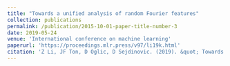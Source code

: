 ```yaml
---
title: "Towards a unified analysis of random Fourier features"
collection: publications
permalink: /publication/2015-10-01-paper-title-number-3
date: 2019-05-24
venue: 'International conference on machine learning'
paperurl: 'https://proceedings.mlr.press/v97/li19k.html'
citation: 'Z Li, JF Ton, D Oglic, D Sejdinovic. (2019). &quot; Towards a unified analysis of random Fourier features.&quot; <i>International conference on machine learning</i>, 3905-3914.'
---
```

